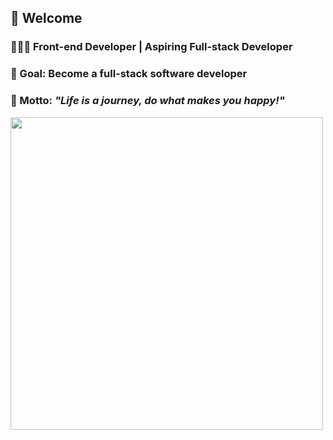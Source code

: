 ## 👋 Welcome 
### 🧑🏻‍💻 Front-end Developer | Aspiring Full-stack Developer
### 💪 Goal: Become a full-stack software developer
### 🥰 Motto: *"Life is a journey, do what makes you happy!"*

<img src="https://cdn.jsdelivr.net/gh/Mingaaaaaaa/PictureBed@master/pic/v2-5f6d36ea8722cf9f1d183e80ab7cd53e.2cnvczdvsf0g.webp.2nltqyzafg60.webp" width="500" height="500" /> 
